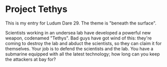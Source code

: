 Project Tethys
==============

This is my entry for Ludum Dare 29. The theme is "beneath the surface".

Scientists working in an undersea lab have developed a powerful new weapon,
codenamed "Tethys". Bad guys have got wind of this: they're coming to destroy
the lab and abduct the scientists, so they can claim it for themselves. Your
job is to defend the scientists and the lab. You have a submarine equipped with
all the latest technology; how long can you keep the attackers at bay for?

